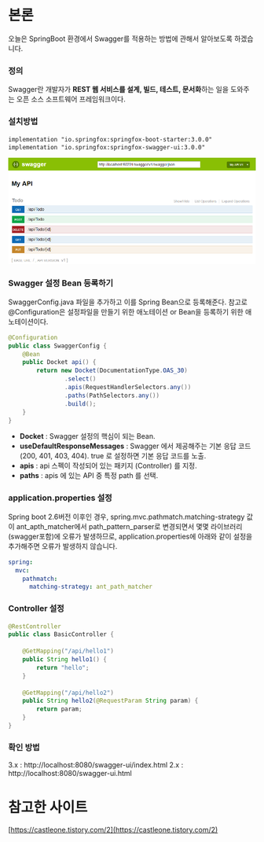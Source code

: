 # 본론

오늘은 SpringBoot 환경에서 Swagger를 적용하는 방법에 관해서 알아보도록 하겠습니다.

### 정의

Swagger란 개발자가 **REST 웹 서비스를 설계, 빌드, 테스트, 문서화**하는 일을 도와주는 오픈 소스 소프트웨어 프레임워크이다.

### 설치방법

```
implementation "io.springfox:springfox-boot-starter:3.0.0"
implementation "io.springfox:springfox-swagger-ui:3.0.0"
```

![Swagger_ui](./swagger-ui.png)

### Swagger 설정 Bean 등록하기

SwaggerConfig.java 파일을 추가하고 이를 Spring Bean으로 등록해준다. 참고로 @Configuration은 설정파일을 만들기 위한 애노테이션 or Bean을 등록하기 위한 애노테이션이다.

```java
@Configuration
public class SwaggerConfig {
    @Bean
    public Docket api() {
        return new Docket(DocumentationType.OAS_30)
                .select()
                .apis(RequestHandlerSelectors.any())
                .paths(PathSelectors.any())
                .build();
    }
}
```

- **Docket** : Swagger 설정의 핵심이 되는 Bean.
- **useDefaultResponseMessages** : Swagger 에서 제공해주는 기본 응답 코드 (200, 401, 403, 404). true 로 설정하면 기본 응답 코드를 노출.
- **apis** : api 스펙이 작성되어 있는 패키지 (Controller) 를 지정.
- **paths** : apis 에 있는 API 중 특정 path 를 선택.

### application.properties 설정

Spring boot 2.6버전 이후인 경우, spring.mvc.pathmatch.matching-strategy 값이 ant_apth_matcher에서 path_pattern_parser로 변경되면서 몇몇 라이브러리(swagger포함)에 오류가 발생하므로, application.properties에 아래와 같이 설정을 추가해주면 오류가 발생하지 않습니다.

```yml
spring:
  mvc:
    pathmatch:
      matching-strategy: ant_path_matcher
```

### Controller 설정

```java
@RestController
public class BasicController {

    @GetMapping("/api/hello1")
    public String hello1() {
        return "hello";
    }

    @GetMapping("/api/hello2")
    public String hello2(@RequestParam String param) {
        return param;
    }
}
```

### 확인 방법

3.x : http://localhost:8080/swagger-ui/index.html
2.x : http://localhost:8080/swagger-ui.html

# 참고한 사이트

[https://castleone.tistory.com/2](https://castleone.tistory.com/2)
